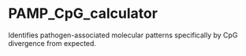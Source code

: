 # PAMP_CpG_calculator
Identifies pathogen-associated molecular patterns specifically by CpG divergence from expected.
